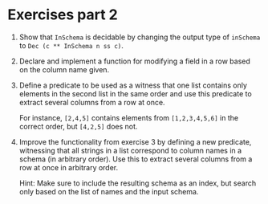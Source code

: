 # Exercises part 2

1. Show that `InSchema` is decidable by changing the output type of `inSchema` to `Dec (c ** InSchema n ss c)`.

2. Declare and implement a function for modifying a field in a row based on the column name given.

3. Define a predicate to be used as a witness that one list contains only elements in the second list in the same order and use this predicate to extract several columns from a row at once.

   For instance, `[2,4,5]` contains elements from `[1,2,3,4,5,6]` in the correct order, but `[4,2,5]` does not.

4. Improve the functionality from exercise 3 by defining a new predicate, witnessing that all strings in a list correspond to column names in a schema (in arbitrary order). Use this to extract several columns from a row at once in arbitrary order.

   Hint: Make sure to include the resulting schema as an index, but search only based on the list of names and the input schema.
